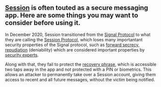 ## [Session](https://getsession.org/) is often touted as a secure messaging app. Here are some things you may want to consider before using it.

In December 2020, Session transitioned from the [Signal Protocol](https://en.wikipedia.org/wiki/Signal_Protocol) to what they are calling the [Session Protocol](https://www.getsession.org/blog/session-protocol-technical-information), which loses many importantant security properties of the Signal protocol, such as [forward secrecy](https://en.wikipedia.org/wiki/Forward_secrecy), [repudiation](https://en.wikipedia.org/wiki/Non-repudiation) (deniability) which are considered important properties by [security experts](x.com/GrapheneOS/status/1462205937771589638).

Along with that, they fail to protect the [recovery phrase](https://en.wikipedia.org/wiki/Cryptocurrency_wallet#Seed_phrases), which is accessible two taps away in the app and not protected with a PIN or biometrics. This allows an attacker to permanently take over a Session account, giving them access to recent and all future messages, without the victim being notified.
